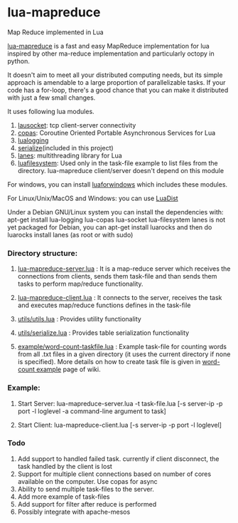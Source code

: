 lua-mapreduce
=============

Map Reduce implemented in Lua

[lua-mapreduce](https://github.com/rohitjoshi/lua-mapreduce) is a fast and easy MapReduce implementation for lua inspired by other ma-reduce implementation and particularly octopy in python.

It doesn't aim to meet all your distributed computing needs, but its simple approach is amendable to a large proportion of parallelizable tasks. If your code has a for-loop, there's a good chance that you can make it distributed with just a few small changes. 

It uses following lua modules. 

1. [lausocket](http://w3.impa.br/~diego/software/luasocket/): tcp client-server connectivity
2. [copas](http://keplerproject.github.com/copas/): Coroutine Oriented Portable Asynchronous Services for Lua
3. [lualogging](www.keplerproject.org/lualogging)
4. [serialize](https://github.com/fab13n/metalua/blob/master/src/lib/serialize.lua)(included in this project)
5. [lanes](https://github.com/LuaLanes/lanes): multithreading library for Lua
6. [luafilesystem](http://keplerproject.github.com/luafilesystem/): Used only in the task-file example to list files from the directory. lua-mapreduce client/server doesn't depend on this module

For windows, you can install [luaforwindows](http://code.google.com/p/luaforwindows/) which includes these modules.

For Linux/Unix/MacOS and Windows: you can use [LuaDist](http://luadist.org/) 

Under a Debian GNU/Linux system you can install the dependencies with:
  apt-get install lua-logging lua-copas lua-socket lua-filesystem
  lanes is not yet packaged for Debian, you can apt-get install luarocks and then do
  luarocks install lanes (as root or with sudo)

### Directory structure:
1. [lua-mapreduce-server.lua](https://github.com/rohitjoshi/lua-mapreduce/blob/master/lua-mapreduce-server.lua) : It is a map-reduce server which receives the connections from clients, sends them task-file and than sends them tasks to perform map/reduce functionality.

2. [lua-mapreduce-client.lua](https://github.com/rohitjoshi/lua-mapreduce/blob/master/lua-mapreduce-client.lua) : It connects to the server, receives the task and executes map/reduce functions defines in the task-file

3. [utils/utils.lua](https://github.com/rohitjoshi/lua-mapreduce/blob/master/utils/utils.lua) : Provides utility functionality

4. [utils/serialize.lua](https://github.com/rohitjoshi/lua-mapreduce/blob/master/utils/serialize.lua) : Provides table serialization functionality 

5. [example/word-count-taskfile.lua](https://github.com/rohitjoshi/lua-mapreduce/blob/master/example/word-count-taskfile.lua) : Example task-file for counting words from all .txt files in a given directory (it uses the current directory if none is specified).
More details on how to create task file is given in [word-count example](https://github.com/rohitjoshi/lua-mapreduce/wiki/Example---word-count) page of wiki.

### Example:
1. Start Server:
lua-mapreduce-server.lua  -t task-file.lua [-s server-ip -p port  -l loglevel -a command-line argument to task]

2. Start Client:
lua-mapreduce-client.lua [-s server-ip -p port -l loglevel]

### Todo
1. Add support to handled failed task. currently if client disconnect, the task handled by the client is lost
2. Support for multiple client connections  based on number of cores available on the computer. Use copas for async
3. Ability to send multiple task-files to the server.
4. Add more example of task-files
5. Add support for filter after reduce is performed
6. Possibly integrate with apache-mesos
